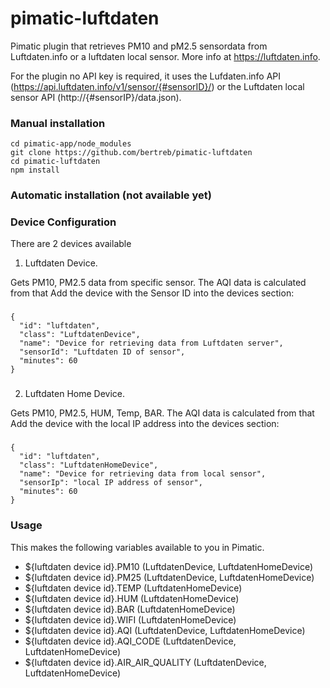 pimatic-luftdaten
=================

Pimatic plugin that retrieves PM10 and pM2.5 sensordata from Luftdaten.info or a luftdaten local sensor.
More info at https://luftdaten.info. 

For the plugin no API key is required, it uses the Lufdaten.info API (https://api.luftdaten.info/v1/sensor/{#sensorID}/) or the Luftdaten local sensor API (http://{#sensorIP}/data.json).

### Manual installation

```
cd pimatic-app/node_modules
git clone https://github.com/bertreb/pimatic-luftdaten
cd pimatic-luftdaten
npm install
```

### Automatic installation (not available yet)


### Device Configuration

There are 2 devices available

1. Luftdaten Device.

Gets PM10, PM2.5 data from specific sensor. The AQI data is calculated from that
Add the device with the Sensor ID into the devices section:
###    
    {
      "id": "luftdaten",
      "class": "LuftdatenDevice",
      "name": "Device for retrieving data from Luftdaten server",
      "sensorId": "Luftdaten ID of sensor",
      "minutes": 60
    }
###

2. Luftdaten Home Device.

Gets PM10, PM2.5, HUM, Temp, BAR. The AQI data is calculated from that
Add the device with the local IP address into the devices section:
###    
    {
      "id": "luftdaten",
      "class": "LuftdatenHomeDevice",
      "name": "Device for retrieving data from local sensor",
      "sensorIp": "local IP address of sensor",
      "minutes": 60
    }
###    

### Usage

This makes the following variables available to you in Pimatic.
* ${luftdaten device id}.PM10	(LuftdatenDevice, LuftdatenHomeDevice)
* ${luftdaten device id}.PM25	(LuftdatenDevice, LuftdatenHomeDevice) 
* ${luftdaten device id}.TEMP	(LuftdatenHomeDevice)
* ${luftdaten device id}.HUM	(LuftdatenHomeDevice)
* ${luftdaten device id}.BAR	(LuftdatenHomeDevice)
* ${luftdaten device id}.WIFI	(LuftdatenHomeDevice)
* ${luftdaten device id}.AQI	(LuftdatenDevice, LuftdatenHomeDevice)
* ${luftdaten device id}.AQI_CODE	(LuftdatenDevice, LuftdatenHomeDevice)
* ${luftdaten device id}.AIR_AIR_QUALITY  (LuftdatenDevice, LuftdatenHomeDevice)
